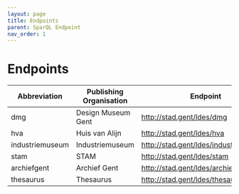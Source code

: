 ```yaml
---
layout: page
title: Endpoints
parent: SparQL Endpoint
nav_order: 1
---
```



# **Endpoints**



|Abbreviation|Publishing Organisation|Endpoint|
|---------|----------|-----------|
|dmg|Design Museum Gent|http://stad.gent/ldes/dmg|
|hva|Huis van Alijn|http://stad.gent/ldes/hva|
|industriemuseum|Industriemuseum|http://stad.gent/ldes/industriemuseum|
|stam|STAM|http://stad.gent/ldes/stam|
|archiefgent|Archief Gent|http://stad.gent/ldes/archief|  
|thesaurus|Thesaurus|<http://stad.gent/ldes/thesaurus>|  

